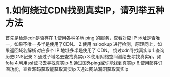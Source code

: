 # 1.如何绕过CDN找到真实IP，请列举五种方法
首先是检测cdn是否存在
1.使用各种多地 ping 的服务，查看对应 IP 地址是否唯一，如果不唯一多半是使用了CDN。
2.使用 nslookup 进行检测，原理同上，如果返回域名解析对应多个 IP 地址多半是使用了 CDN。
绕过cdn寻找真实ip
1.查询历史DNS记录
2.通过子域名去查找真实ip
3.使用网络空间测绘去寻找真实ip，如fofa
4.利用ssl证书去寻找真实ip
5.通过国外ping或许能找到真实ip
6.使用邮件订阅功能，查看源码获取能获取真实ip
7.通过网站漏洞获取真实ip
